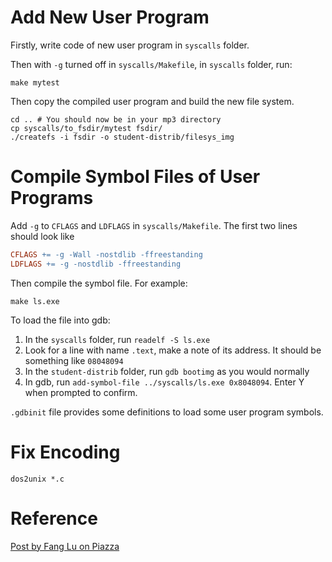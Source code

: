 # Add New User Program

Firstly, write code of new user program in `syscalls` folder.

Then with `-g` turned off in `syscalls/Makefile`, in `syscalls` folder, run:
```shell script
make mytest
```

Then copy the compiled user program and build the new file system.
```shell script
cd .. # You should now be in your mp3 directory
cp syscalls/to_fsdir/mytest fsdir/
./createfs -i fsdir -o student-distrib/filesys_img
```

# Compile Symbol Files of User Programs

Add `-g` to `CFLAGS` and `LDFLAGS` in `syscalls/Makefile`. The first two lines should look like
```makefile
CFLAGS += -g -Wall -nostdlib -ffreestanding
LDFLAGS += -g -nostdlib -ffreestanding
```

Then compile the symbol file. For example:
```shell script
make ls.exe
```

To load the file into gdb:
1. In the `syscalls` folder, run `readelf -S ls.exe`
2. Look for a line with name `.text`, make a note of its address. It should be something like `08048094`
3. In the `student-distrib` folder, run `gdb bootimg` as you would normally
4. In gdb, run `add-symbol-file ../syscalls/ls.exe 0x8048094`. Enter Y when prompted to confirm.

`.gdbinit` file provides some definitions to load some user program symbols.

# Fix Encoding

```shell script
dos2unix *.c
```

# Reference
[Post by Fang Lu on Piazza](https://piazza.com/class/jzjux8xiyir48d?cid=957)